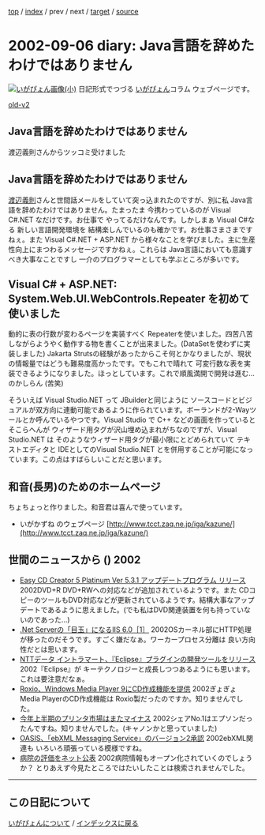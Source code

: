 [top](https://igapyon.github.io/diary/) 
 / [index](https://igapyon.github.io/diary/2002/index.html) 
 / prev 
 / next 
 / [target](https://igapyon.github.io/diary/2002/ig020906.html) 
 / [source](https://github.com/igapyon/diary/blob/gh-pages/2002/ig020906.html.src.md) 

2002-09-06 diary: Java言語を辞めたわけではありません
=====================================================================================================
[![いがぴょん画像(小)](https://igapyon.github.io/diary/images/iga200306s.jpg "いがぴょん")](https://igapyon.github.io/diary/memo/memoigapyon.html) 日記形式でつづる [いがぴょん](https://igapyon.github.io/diary/memo/memoigapyon.html)コラム ウェブページです。

[old-v2](ig020906-orig.html)

## Java言語を辞めたわけではありません

渡辺義則さんからツッコミ受けました


## Java言語を辞めたわけではありません

[渡辺義則](http://d.hatena.ne.jp/a-san/)さんと世間話メールをしていて突っ込まれたのですが、別に私
Java言語を辞めたわけではありません。たまったま 今携わっているのが Visual C#.NET なだけです。お仕事で やってるだけなんです。しかしまぁ Visual C#なる 新しい言語開発環境を 結構楽しんでいるのも確かです。お仕事さまさまですねぇ。また Visual C#.NET + ASP.NET から様々なことを学びました。主に生産性向上にまつわるメッセージですかねぇ。これらは
Java言語においても意識すべき大事なことですし 一介のプログラマーとしても学ぶところが多いです。

## Visual C# + ASP.NET: System.Web.UI.WebControls.Repeater を初めて使いました

動的に表の行数が変わるページを実装すべく Repeaterを使いました。四苦八苦しながらようやく動作する物を書くことが出来ました。(DataSetを使わずに実装しました)
Jakarta Strutsの経験があったからこそ何とかなりましたが、現状の情報量ではどうも難易度高かったです。でもこれで晴れて 可変行数な表を実装できるようになりました。ほっとしています。これで順風満開で開発は進む…のかしらん
(苦笑)

そういえば Visual Studio.NET って JBuilderと同じように ソースコードとビジュアルが双方向に連動可能であるように作られています。ボーランドが2-Wayツールとか呼んでいるやつです。Visual
Studio で C++ などの画面を作っていると そこらへんが ウィザード用タグが沢山埋め込まれがちなのですが、Visual
Studio.NET は そのようなウィザード用タグが最小限にとどめられていて テキストエディタと
IDEとしてのVisual Studio.NET とを併用することが可能になっています。この点はすばらしいことだと思います。

## 和音(長男)のためのホームページ

ちょちょっと作りました。和音君は喜んで使っています。

* いがかずね のウェブページ
  [http://www.tcct.zaq.ne.jp/iga/kazune/](http://www.tcct.zaq.ne.jp/iga/kazune/)

## 世間のニュースから () 2002

* [Easy CD Creator 5 Platinum Ver 5.3.1 アップデートプログラム リリース](http://www.roxio.co.jp/products/ecdc5/index.html)  2002DVD+R DVD+RWへの対応などが追加されているようです。また CDコピーのツールもDVD対応などが更新されているようです。結構大事なアップデートであるように思えました。(でも私はDVD関連装置を何も持っていないのであった…)
* [.Net Serverの「目玉」になるIIS 6.0［1］](http://www.zdnet.co.jp/enterprise/0209/03/nw_01.html)  2002OSカーネル部にHTTP処理が移ったのだそうです。すごく嫌だなぁ。ワーカープロセス分離は 良い方向性だとは思います。
* [NTTデータ イントラマート、『Eclipse』プラグインの開発ツールをリリース](http://linux.ascii24.com/linux/news/today/2002/09/04/638374-000.html)  2002『Eclipse』が キーテクノロジーと成長しつつあるようにも思います。これは要注意だなぁ。
* [Roxio、Windows Media Player 9にCD作成機能を提供](http://www.zdnet.co.jp/news/0209/06/nebt_17.html)  2002ぎょぎょ Media PlayerのCD作成機能は Roxio製だったのですか。知りませんでした。
* [今年上半期のプリンタ市場はまたマイナス](http://www.zdnet.co.jp/news/0209/05/njbt_07.html)  2002シェアNo.1はエプソンだったんですね。知りませんでした。(キャノンかと思っていました)
* [OASIS、「ebXML Messaging Service」のバージョン2承認](http://biztech.nikkeibp.co.jp/wcs/show/leaf/CID/onair/biztech/comp/205257)  2002ebXML関連も いろいろ頑張っている模様ですね。
* [病院の評価をネット公表](http://jcqhc.or.jp/)  2002病院情報もオープン化されていくのでしょうか？ とりあえず今見たところではたいしたことは検索されませんでした。


----------------------------------------------------------------------------------------------------

## この日記について
[いがぴょんについて](https://igapyon.github.io/diary/memo/memoigapyon.html) / [インデックスに戻る](https://igapyon.github.io/diary/idxall.html)

